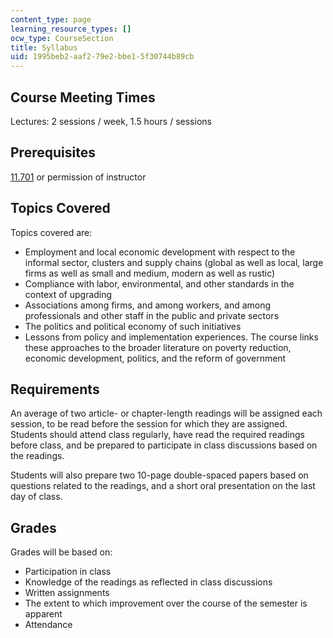 ```yaml
---
content_type: page
learning_resource_types: []
ocw_type: CourseSection
title: Syllabus
uid: 1995beb2-aaf2-79e2-bbe1-5f30744b89cb
---
```


Course Meeting Times
--------------------

Lectures: 2 sessions / week, 1.5 hours / sessions

Prerequisites
-------------

[11.701](/courses/11-701-introduction-to-international-development-planning-fall-2011) or permission of instructor

Topics Covered
--------------

Topics covered are:

*   Employment and local economic development with respect to the informal sector, clusters and supply chains (global as well as local, large firms as well as small and medium, modern as well as rustic)
*   Compliance with labor, environmental, and other standards in the context of upgrading
*   Associations among firms, and among workers, and among professionals and other staff in the public and private sectors
*   The politics and political economy of such initiatives
*   Lessons from policy and implementation experiences. The course links these approaches to the broader literature on poverty reduction, economic development, politics, and the reform of government

Requirements
------------

An average of two article- or chapter-length readings will be assigned each session, to be read before the session for which they are assigned. Students should attend class regularly, have read the required readings before class, and be prepared to participate in class discussions based on the readings.

Students will also prepare two 10-page double-spaced papers based on questions related to the readings, and a short oral presentation on the last day of class.

Grades
------

Grades will be based on:

*   Participation in class
*   Knowledge of the readings as reflected in class discussions
*   Written assignments
*   The extent to which improvement over the course of the semester is apparent
*   Attendance